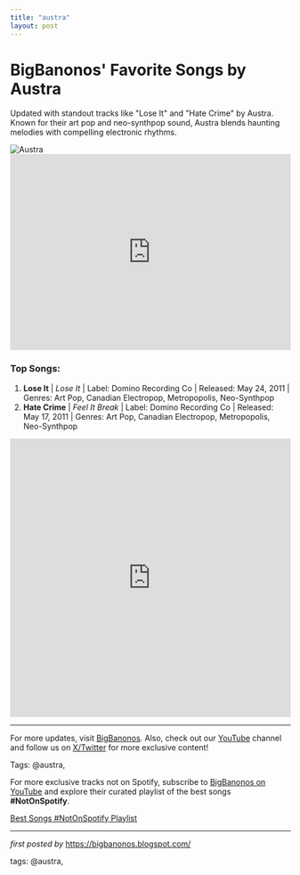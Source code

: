 ```yaml
---
title: "austra"
layout: post
---
```

<!-- Title of the Post -->
<h1>BigBanonos' Favorite Songs by Austra</h1> <!-- Introductory Text -->
<p>Updated with standout tracks like "Lose It" and "Hate Crime" by Austra. Known for their art pop and neo-synthpop sound, Austra blends haunting melodies with compelling electronic rhythms.</p> <!-- Featured Image -->
<div> <img src="https://i.scdn.co/image/ab67616d00001e02aaea94346ba90295deeffe6f" alt="Austra">
</div> <!-- Spotify Playlist Embed -->
<div> <iframe src="https://open.spotify.com/embed/playlist/3vCwpodGM1b0V9hmL7S7q8?utm_source=generator" width="100%" height="352" frameborder="0" allowfullscreen="" allow="autoplay; clipboard-write; encrypted-media; fullscreen; picture-in-picture" loading="lazy"></iframe>
</div> <!-- Song Information -->
<h3>Top Songs:</h3>
<ol> <li><strong>Lose It</strong> | <em>Lose It</em> | Label: Domino Recording Co | Released: May 24, 2011 | Genres: Art Pop, Canadian Electropop, Metropopolis, Neo-Synthpop</li> <li><strong>Hate Crime</strong> | <em>Feel It Break</em> | Label: Domino Recording Co | Released: May 17, 2011 | Genres: Art Pop, Canadian Electropop, Metropopolis, Neo-Synthpop</li>
</ol> <!-- YouTube Embed -->
<div> <iframe allow="autoplay; encrypted-media" allowfullscreen="" frameborder="0" height="500px" src="https://www.youtube.com/embed/videoseries?list=PLtuNtuTatqI2vyPRNjLlwUHPQb59sYQtn" width="100%"></iframe>
</div> <!-- Footer Links -->
<hr />
<p>For more updates, visit <a href="https://bigbanonos.blogspot.com/" target="_blank">BigBanonos</a>. Also, check out our <a href="https://www.youtube.com/@BigBanonos" target="_blank">YouTube</a> channel and follow us on <a href="https://x.com/bigbanonos" target="_blank">X/Twitter</a> for more exclusive content!</p> <!-- Tags -->
<p>Tags: @austra,</p>


<!--Subscribe and Playlist Links-->
<div>
    <p>For more exclusive tracks not on Spotify, subscribe to <a href="https://www.youtube.com/@BigBanonos" target="_blank">BigBanonos on YouTube</a> and explore their curated playlist of the best songs <strong>#NotOnSpotify</strong>.</p>
    <p><a href="https://www.youtube.com/playlist?list=PLtuNtuTatqI0kFahUCbtbfenC_ET5O_tr" target="_blank">Best Songs #NotOnSpotify Playlist<br /></a></p></div>

<hr />

<p><em>first posted by</em> <a href="https://bigbanonos.blogspot.com/" rel="noopener" target="_new">https://bigbanonos.blogspot.com/</a></p>

<p>tags: @austra,</p>
